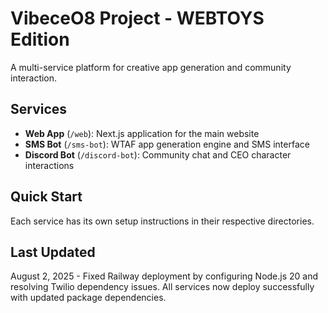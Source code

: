 # VibeceO8 Project - WEBTOYS Edition

A multi-service platform for creative app generation and community interaction.

## Services

- **Web App** (`/web`): Next.js application for the main website
- **SMS Bot** (`/sms-bot`): WTAF app generation engine and SMS interface  
- **Discord Bot** (`/discord-bot`): Community chat and CEO character interactions

## Quick Start

Each service has its own setup instructions in their respective directories.

## Last Updated

August 2, 2025 - Fixed Railway deployment by configuring Node.js 20 and resolving Twilio dependency issues. All services now deploy successfully with updated package dependencies. 